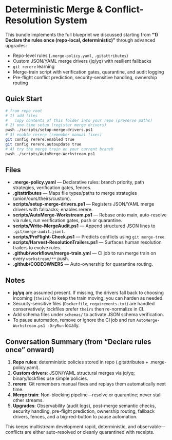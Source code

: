 # Deterministic Merge & Conflict-Resolution System

This bundle implements the full blueprint we discussed starting from **“1) Declare the rules once (repo-local, deterministic)”** through advanced upgrades:
- Repo-level rules (`.merge-policy.yaml`, `.gitattributes`)
- Custom JSON/YAML merge drivers (jq/yq) with resilient fallbacks
- `git rerere` learning
- Merge-train script with verification gates, quarantine, and audit logging
- Pre-flight conflict prediction, security-sensitive handling, ownership routing

## Quick Start

```bash
# from repo root
# 1) add files
#   copy contents of this folder into your repo (preserve paths)
# 2) one-time setup (register merge drivers)
pwsh ./scripts/setup-merge-drivers.ps1
# 3) enable rerere (remember manual fixes)
git config rerere.enabled true
git config rerere.autoupdate true
# 4) try the merge train on your current branch
pwsh ./scripts/AutoMerge-Workstream.ps1
```

## Files

- **.merge-policy.yaml** — Declarative rules: branch priority, path strategies, verification gates, fences.
- **.gitattributes** — Maps file types/paths to merge strategies (union/ours/theirs/custom).
- **scripts/setup-merge-drivers.ps1** — Registers JSON/YAML merge drivers with fallbacks; enables rerere.
- **scripts/AutoMerge-Workstream.ps1** — Rebase onto main, auto-resolve via rules, run verification gates, push or quarantine.
- **scripts/Write-MergeAudit.ps1** — Append structured JSON lines to `.git/merge-audit.jsonl`.
- **scripts/PreFlight-Check.ps1** — Predicts conflicts using `git merge-tree`.
- **scripts/Harvest-ResolutionTrailers.ps1** — Surfaces human resolution trailers to evolve rules.
- **.github/workflows/merge-train.yml** — CI job to run merge train on every `workstream/**` push.
- **.github/CODEOWNERS** — Auto-ownership for quarantine routing.

## Notes

- **jq/yq** are assumed present. If missing, the drivers fall back to choosing incoming (`theirs`) to keep the train moving; you can harden as needed.
- Security-sensitive files (`Dockerfile`, `requirements.txt`) are handled conservatively; lockfiles prefer `theirs` then re-normalize in CI.
- Add schema files under `schemas/` to activate JSON schema verification.
- To pause automation, remove or ignore the CI job and run `AutoMerge-Workstream.ps1 -DryRun` locally.

## Conversation Summary (from “Declare rules once” onward)

1. **Repo rules**: deterministic policies stored in repo (.gitattributes + .merge-policy.yaml).  
2. **Custom drivers**: JSON/YAML structural merges via jq/yq; binary/lockfiles use simple policies.  
3. **rerere**: Git remembers manual fixes and replays them automatically next time.  
4. **Merge train**: Non-blocking pipeline—resolve or quarantine; never stall other streams.  
5. **Upgrades**: Observability (audit logs), post-merge semantic checks, security handling, pre-flight prediction, ownership routing, fallback drivers, fences, and a big-red-button to pause automation.

This keeps multistream development rapid, deterministic, and observable—conflicts are either auto-resolved or cleanly quarantined with receipts.
